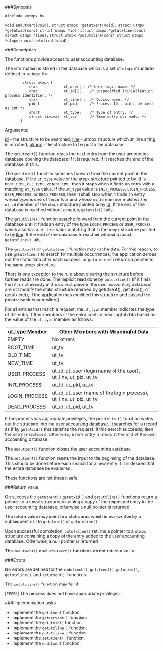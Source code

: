 ###Synopsis

`#include <utmpx.h>`

`void endutxent(void);`
`struct utmpx *getutxent(void);`
`struct utmpx *getutxid(const struct utmpx *id);`
`struct utmpx *getutxline(const struct utmpx *line);`
`struct utmpx *pututxline(const struct utmpx *utmpx);`
`void setutxent(void);`

###Description

The functions provide access to user accounting database.

The information is stored in the database which is a set of `utmpx` structures defined in <`utmpx.h`>:
    
            struct utmpx {
               char            ut_user[]; /* User login name. */
               char            ut_id[];    /* Unspecified initialization process identifier. */
               char            ut_line[];  /* Device name. */
               pid_t           ut_pid;     /* Process ID., pid_t defined as int */
               short           ut_type;    /* Type of entry. */
               struct timeval  ut_tv;      /* Time entry was made. */
           }

Arguments:
    
<u>id</u> - the structure to be searched,
<u>line</u> - utmpx structure which ut_line string is matched,
<u>utmpx</u> - the structure to be put to the database.

The `getutxent()` function reads the next entry from the user accounting database opening the database if it is required. If it reaches the end of the database, it fails.

The `getutxid()` function searches forward from the current point in the database. If the `ut_type` value of the `utmpx` structure pointed to by <u>id</u> is `BOOT_TIME`, `OLD_TIME`, or `NEW_TIME`, then it stops when it finds an entry with a matching `ut_type` value. If the `ut_type` value is `INIT_PROCESS`, `LOGIN_PROCESS`, `USER_PROCESS`, or `DEAD_PROCESS`, then it shall stop when it finds an entry whose type is one of these four and whose `ut_id` member matches the `ut_id` member of the `utmpx` structure pointed to by <u>id</u>. If the end of the database is reached without a match, `getutxid()` fails.

The `getutxline()` function searche forward from the current point in the database until it finds an entry of the type `LOGIN_PROCESS` or `USER_PROCESS` which also has a `ut_line` value matching that in the `utmpx` structure pointed to by <u>line</u>. If the end of the database is reached without a match, `getutxline()` fails.

The `getutxid()` or `getutxline()` function may cache data. For this reason, to use `getutxline()` to search for multiple occurrences, the application zeroes out the static data after each success, or `getutxline()` returns a pointer to the same `utmpx` structure.

There is one exception to the rule about clearing the structure before further reads are done. The implicit read done by `pututxline()` (if it finds that it is not already at the correct place in the user accounting database) are not modify the static structure returned by getutxent(), getutxid(), or getutxline(), if the application has modified this structure and passed the pointer back to pututxline().

For all entries that match a request, the `ut_type` member indicates the type of the entry. Other members of the entry contain meaningful data based on the value of the `ut_type` member as follows:

<table>
 <tr>
    <th>ut_type Member</th>
    <th>Other Members with Meaningful Data</th>
</tr>
<tr>
    <td>EMPTY</td>
    <td>No others</td>
</tr>
<tr>
    <td>BOOT_TIME</td>
    <td>ut_tv</td>
</tr>
<tr>
    <td>OLD_TIME</td>
    <td>ut_tv</td>
</tr>
<tr>
    <td>NEW_TIME</td>
    <td>ut_tv</td>
</tr>
<tr>
    <td>USER_PROCESS</td>            
    <td>ut_id, ut_user (login name of the user), ut_line, ut_pid, ut_tv</td>
</tr>
<tr>
    <td>INIT_PROCESS</td>
    <td>ut_id, ut_pid, ut_tv</td>
</tr>
<tr>
    <td>LOGIN_PROCESS</td>
    <td>ut_id, ut_user (name of the login process), ut_line, ut_pid, ut_tv</td>
</tr>
<tr>
    <td>DEAD_PROCESS</td>            
    <td>ut_id, ut_pid, ut_tv</td>
</tr>
</table>

If the process has appropriate privileges, the `pututxline()` function writes out the structure into the user accounting database. It searches for a record as if by `getutxid()` that satisfies the request. If this search succeeds, then the entry is replaced. Otherwise, a new entry is made at the end of the user accounting database.

The `endutxent()` function closes the user accounting database.

The `setutxent()` function resets the input to the beginning of the database. This should be done before each search for a new entry if it is desired that the entire database be examined.

These functions are not thread-safe.

###Return value

On success the `getutxent()`,`getutxid()` and `getutxline()` functions return a pointer to a `utmpx` structurecontaining a copy of the requested entry in the user accounting database, otherwise a null pointer is returned. 

The return value may point to a static area which is overwritten by a subsequent call to `getutxid()` or `getutxline()`.

Upon successful completion, `pututxline()` returns a pointer to a `utmpx` structure containing a copy of the entry added to the user accounting database. Otherwise, a null pointer is returned.

The `endutxent()` and `setutxent()` functions do not return a value.

###Errors

No errors are defined  for the `endutxent()`, `getutxent()`, `getutxid()`, `getutxline()`, and `setutxent()` functions.

The `pututxline()` function may fail if:

[`EPERM`] The process does not have appropriate privileges.  

###Implementation tasks

* Implement the `getutxent` function.
* Implement the `getservent()` function.
* Implement the `getutxid()` function.
* Implement the `getutxline()` function.
* Implement the `pututxline()` function.
* Implement the `setutxent()` function.
* Implement the `endutxent` function.
